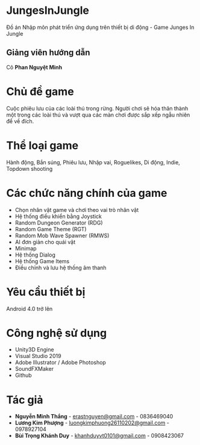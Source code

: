 # JungesInJungle
Đồ án Nhập môn phát triển ứng dụng trên thiết bị di động - Game Junges In Jungle

## Giảng viên hướng dẫn
Cô **Phan Nguyệt Minh**

# Chủ đề game
Cuộc phiêu lưu của các loài thú trong rừng. Người chơi sẽ hóa thân thành một trong các loài thú và vượt qua các màn chơi được sắp xếp ngẫu nhiên để về đích.

# Thể loại game
Hành động, Bắn súng, Phiêu lưu, Nhập vai, Roguelikes, Di động, Indie, Topdown shooting

# Các chức năng chính của game
- Chọn nhân vật game và chơi theo vai trò nhân vật
- Hệ thống điều khiển bằng Joystick
- Random Dungeon Generator (RDG)
- Random Game Theme (RGT)
- Random Mob Wave Spawner (RMWS)
- AI đơn giản cho quái vật
- Minimap
- Hệ thống Dialog
- Hệ thống Game Items
- Điều chỉnh và lưu hệ thống âm thanh

# Yêu cầu thiết bị
Android 4.0 trở lên

# Công nghệ sử dụng
- Unity3D Engine
- Visual Studio 2019
- Adobe Illustrator / Adobe Photoshop
- SoundFXMaker
- Github

# Tác giả
-  **Nguyễn Minh Thắng** - erastnguyen@gmail.com - 0836469040
-  **Lương Kim Phượng** - luongkimphuong26110202@gmail.com - 0978927104
-  **Bùi Trọng Khánh Duy** - khanhduyvt0101@gmail.com - 0908423067
